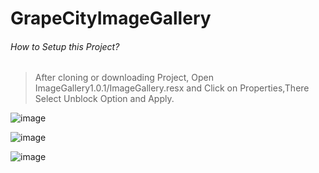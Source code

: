 # GrapeCityImageGallery

###### How to Setup this Project?
>After cloning or downloading Project, Open ImageGallery1.0.1/ImageGallery.resx and Click on Properties,There Select Unblock Option and Apply.


![image](https://user-images.githubusercontent.com/37624937/92350355-6e37e780-f0f6-11ea-8010-6e7ef0a86efe.png)

![image](https://user-images.githubusercontent.com/37624937/92350290-2f099680-f0f6-11ea-94bd-a466cf0fdb64.png)

![image](https://user-images.githubusercontent.com/37624937/92350448-bb1bbe00-f0f6-11ea-8d08-9189d5bb0790.png)





